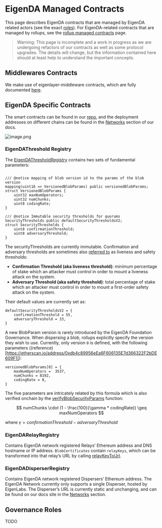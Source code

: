 # EigenDA Managed Contracts

This page describes EigenDA contracts that are managed by EigenDA related actors (see the exact [roles](#governance-roles)). For EigenDA-related contracts that are managed by rollups, see the [rollup managed contracts](../integration/spec/4-contracts.md) page.

> Warning: This page is incomplete and a work in progress as we are undergoing refactors of our contracts as well as some protocol upgrades. The details will change, but the information contained here should at least help to understand the important concepts.

## Middlewares Contracts

We make use of eigenlayer-middleware contracts, which are fully documented [here](https://github.com/Layr-Labs/eigenlayer-middleware/tree/dev/docs).

## EigenDA Specific Contracts

The smart contracts can be found in our [repo](https://github.com/Layr-Labs/eigenda/tree/master/contracts/src/core), and the deployment addresses on different chains can be found in the [Networks](https://docs.eigenda.xyz/networks/mainnet#contract-addresses) section of our docs.

![image.png](../../assets/integration/contracts-eigenda.png)

### EigenDAThreshold Registry

The [EigenDAThresholdRegistry](https://github.com/Layr-Labs/eigenda/blob/c4567f90e835678fae4749f184857dea10ff330c/contracts/src/core/EigenDAThresholdRegistryStorage.sol#L22) contains two sets of fundamental parameters:

```solidity

/// @notice mapping of blob version id to the params of the blob version
mapping(uint16 => VersionedBlobParams) public versionedBlobParams;
struct VersionedBlobParams {
    uint32 maxNumOperators;
    uint32 numChunks;
    uint8 codingRate;
}

/// @notice Immutable security thresholds for quorums
SecurityThresholds public defaultSecurityThresholdsV2;
struct SecurityThresholds {
    uint8 confirmationThreshold;
    uint8 adversaryThreshold;
}
```

The securityThresholds are currently immutable. Confirmation and adversary thresholds are sometimes also [referred to](https://docs.eigenda.xyz/overview#optimal-da-sharding) as liveness and safety thresholds:

- **Confirmation Threshold (aka liveness threshold)**: minimum percentage of stake which an attacker must control in order to mount a liveness attack on the system.
- **Adversary Threshold (aka safety threshold)**: total percentage of stake which an attacker must control in order to mount a first-order safety attack on the system.

Their default values are currently set as:

```solidity
defaultSecurityThresholdsV2 = {
    confirmationThreshold = 55,
    adversaryThreshold = 33,
}
```
A new BlobParam version is rarely introduced by the EigenDA Foundation Governance. When dispersing a blob, rollups explicitly specify the version they wish to use. Currently, only version `0` is defined, with the following parameters ((reference)[https://etherscan.io/address/0xdb4c89956eEa6F606135E7d366322F2bDE609F1]):

```solidity
versionedBlobParams[0] = {
    maxNumOperators =  3537,
    numChunks = 8192,
    codingRate = 8,
}
```

The five parameters are intricately related by this formula which is also verified onchain by the [verifyBlobSecurityParams](https://github.com/Layr-Labs/eigenda/blob/77d4442aa1b37bdc275173a6b27d917cc161474c/contracts/src/libraries/EigenDABlobVerificationUtils.sol#L386) function: 

$$
numChunks \cdot (1 - \frac{100}{\gamma * codingRate}) \geq maxNumOperators
$$

where $\gamma = confirmationThreshold - adversaryThreshold$

### EigenDARelayRegistry

Contains EigenDA network registered Relays’ Ethereum address and DNS hostname or IP address. `BlobCertificates` contain `relayKeys`, which can be transformed into that relay’s URL by calling [relayKeyToUrl](https://github.com/Layr-Labs/eigenda/blob/77d4442aa1b37bdc275173a6b27d917cc161474c/contracts/src/core/EigenDARelayRegistry.sol#L35).

### EigenDADisperserRegistry

Contains EigenDA network registered Dispersers’ Ethereum address. The EigenDA Network currently only supports a single Disperser, hosted by EigenLabs. The Disperser’s URL is currently static and unchanging, and can be found on our docs site in the [Networks](https://docs.eigenda.xyz/networks/mainnet) section.

## Governance Roles

<!-- TODO: we have this old doc https://www.notion.so/eigen-labs/EigenDA-V2-Governance-17513c11c3e0806999cfe5e8b9bf7e6a -->
<!-- Not sure if it's still relevant or all outdated... will need to be written by @pakim249CAL once roles are stabilized. -->

TODO